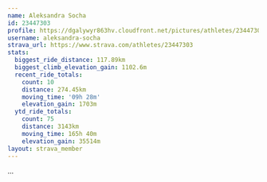 ```yaml
---
name: Aleksandra Socha
id: 23447303
profile: https://dgalywyr863hv.cloudfront.net/pictures/athletes/23447303/14745546/4/large.jpg
username: aleksandra-socha
strava_url: https://www.strava.com/athletes/23447303
stats:
  biggest_ride_distance: 117.89km
  biggest_climb_elevation_gain: 1102.6m
  recent_ride_totals:
    count: 10
    distance: 274.45km
    moving_time: '09h 28m'
    elevation_gain: 1703m
  ytd_ride_totals:
    count: 75
    distance: 3143km
    moving_time: 165h 40m
    elevation_gain: 35514m
layout: strava_member
--- 
```

...
